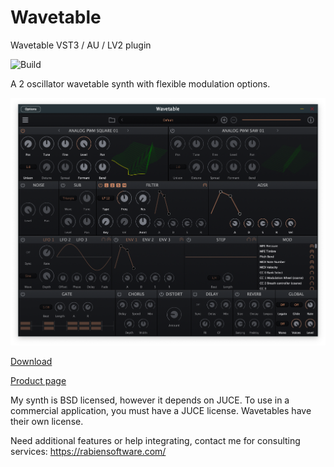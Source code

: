 # Wavetable
Wavetable VST3 / AU / LV2 plugin

![Build](https://github.com/FigBug/Wavetable/workflows/Build/badge.svg)

A 2 oscillator wavetable synth with flexible modulation options.

![Screenshot 1](Screenshots/Screenshot1.png)

[Download](https://github.com/FigBug/Wavetable/releases)

[Product page](https://socalabs.com/synths/Wavetable/)

My synth is BSD licensed, however it depends on JUCE. To use in a commercial application, you must have a JUCE license. Wavetables have their own license. 

Need additional features or help integrating, contact me for consulting services: https://rabiensoftware.com/
